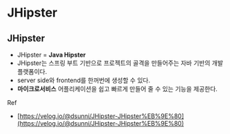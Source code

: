 # JHipster

## JHipster <a href="#jhipster" id="jhipster"></a>

* JHipster = **Java Hipster**
* JHipster는 스프링 부트 기반으로 프로젝트의 골격을 만들어주는 자바 기반의 개발 플랫폼이다.
* server side와 frontend를 한꺼번에 생성할 수 있다.
* **마이크로서비스** 어플리케이션을 쉽고 빠르게 만들어 줄 수 있는 기능을 제공한다.



Ref

* [https://velog.io/@dsunni/JHipster-JHipster%EB%9E%80](https://velog.io/@dsunni/JHipster-JHipster%EB%9E%80)
